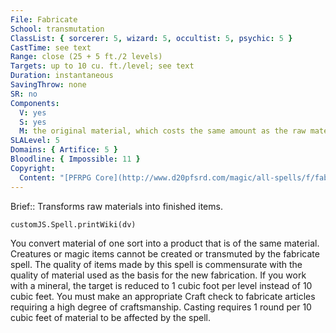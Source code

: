 ```yaml
---
File: Fabricate
School: transmutation
ClassList: { sorcerer: 5, wizard: 5, occultist: 5, psychic: 5 }
CastTime: see text
Range: close (25 + 5 ft./2 levels)
Targets: up to 10 cu. ft./level; see text
Duration: instantaneous
SavingThrow: none
SR: no
Components:
  V: yes
  S: yes
  M: the original material, which costs the same amount as the raw materials required to craft the item to be created
SLALevel: 5
Domains: { Artifice: 5 }
Bloodline: { Impossible: 11 }
Copyright:
  Content: "[PFRPG Core](http://www.d20pfsrd.com/magic/all-spells/f/fabricate)"
---
```

Brief:: Transforms raw materials into finished items.

```dataviewjs
customJS.Spell.printWiki(dv)
```

You convert material of one sort into a product that is of the same material. Creatures or magic items cannot be created or transmuted by the fabricate spell. The quality of items made by this spell is commensurate with the quality of material used as the basis for the new fabrication. If you work with a mineral, the target is reduced to 1 cubic foot per level instead of 10 cubic feet. You must make an appropriate Craft check to fabricate articles requiring a high degree of craftsmanship. Casting requires 1 round per 10 cubic feet of material to be affected by the spell.

